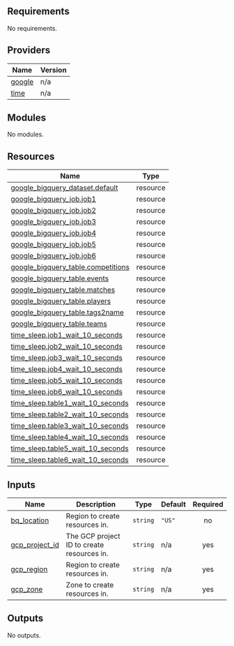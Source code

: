 ## Requirements

No requirements.

## Providers

| Name | Version |
|------|---------|
| <a name="provider_google"></a> [google](#provider\_google) | n/a |
| <a name="provider_time"></a> [time](#provider\_time) | n/a |

## Modules

No modules.

## Resources

| Name | Type |
|------|------|
| [google_bigquery_dataset.default](https://registry.terraform.io/providers/hashicorp/google/latest/docs/resources/bigquery_dataset) | resource |
| [google_bigquery_job.job1](https://registry.terraform.io/providers/hashicorp/google/latest/docs/resources/bigquery_job) | resource |
| [google_bigquery_job.job2](https://registry.terraform.io/providers/hashicorp/google/latest/docs/resources/bigquery_job) | resource |
| [google_bigquery_job.job3](https://registry.terraform.io/providers/hashicorp/google/latest/docs/resources/bigquery_job) | resource |
| [google_bigquery_job.job4](https://registry.terraform.io/providers/hashicorp/google/latest/docs/resources/bigquery_job) | resource |
| [google_bigquery_job.job5](https://registry.terraform.io/providers/hashicorp/google/latest/docs/resources/bigquery_job) | resource |
| [google_bigquery_job.job6](https://registry.terraform.io/providers/hashicorp/google/latest/docs/resources/bigquery_job) | resource |
| [google_bigquery_table.competitions](https://registry.terraform.io/providers/hashicorp/google/latest/docs/resources/bigquery_table) | resource |
| [google_bigquery_table.events](https://registry.terraform.io/providers/hashicorp/google/latest/docs/resources/bigquery_table) | resource |
| [google_bigquery_table.matches](https://registry.terraform.io/providers/hashicorp/google/latest/docs/resources/bigquery_table) | resource |
| [google_bigquery_table.players](https://registry.terraform.io/providers/hashicorp/google/latest/docs/resources/bigquery_table) | resource |
| [google_bigquery_table.tags2name](https://registry.terraform.io/providers/hashicorp/google/latest/docs/resources/bigquery_table) | resource |
| [google_bigquery_table.teams](https://registry.terraform.io/providers/hashicorp/google/latest/docs/resources/bigquery_table) | resource |
| [time_sleep.job1_wait_10_seconds](https://registry.terraform.io/providers/hashicorp/time/latest/docs/resources/sleep) | resource |
| [time_sleep.job2_wait_10_seconds](https://registry.terraform.io/providers/hashicorp/time/latest/docs/resources/sleep) | resource |
| [time_sleep.job3_wait_10_seconds](https://registry.terraform.io/providers/hashicorp/time/latest/docs/resources/sleep) | resource |
| [time_sleep.job4_wait_10_seconds](https://registry.terraform.io/providers/hashicorp/time/latest/docs/resources/sleep) | resource |
| [time_sleep.job5_wait_10_seconds](https://registry.terraform.io/providers/hashicorp/time/latest/docs/resources/sleep) | resource |
| [time_sleep.job6_wait_10_seconds](https://registry.terraform.io/providers/hashicorp/time/latest/docs/resources/sleep) | resource |
| [time_sleep.table1_wait_10_seconds](https://registry.terraform.io/providers/hashicorp/time/latest/docs/resources/sleep) | resource |
| [time_sleep.table2_wait_10_seconds](https://registry.terraform.io/providers/hashicorp/time/latest/docs/resources/sleep) | resource |
| [time_sleep.table3_wait_10_seconds](https://registry.terraform.io/providers/hashicorp/time/latest/docs/resources/sleep) | resource |
| [time_sleep.table4_wait_10_seconds](https://registry.terraform.io/providers/hashicorp/time/latest/docs/resources/sleep) | resource |
| [time_sleep.table5_wait_10_seconds](https://registry.terraform.io/providers/hashicorp/time/latest/docs/resources/sleep) | resource |
| [time_sleep.table6_wait_10_seconds](https://registry.terraform.io/providers/hashicorp/time/latest/docs/resources/sleep) | resource |

## Inputs

| Name | Description | Type | Default | Required |
|------|-------------|------|---------|:--------:|
| <a name="input_bq_location"></a> [bq\_location](#input\_bq\_location) | Region to create resources in. | `string` | `"US"` | no |
| <a name="input_gcp_project_id"></a> [gcp\_project\_id](#input\_gcp\_project\_id) | The GCP project ID to create resources in. | `string` | n/a | yes |
| <a name="input_gcp_region"></a> [gcp\_region](#input\_gcp\_region) | Region to create resources in. | `string` | n/a | yes |
| <a name="input_gcp_zone"></a> [gcp\_zone](#input\_gcp\_zone) | Zone to create resources in. | `string` | n/a | yes |

## Outputs

No outputs.
